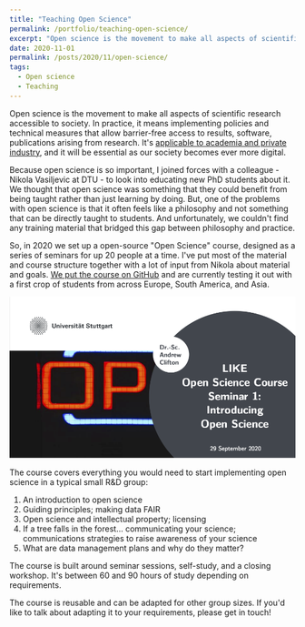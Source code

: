 ```yaml
---
title: "Teaching Open Science"
permalink: /portfolio/teaching-open-science/
excerpt: "Open science is the movement to make all aspects of scientific research accessible to society. But how do you teach a movement?<br/><img src='/images/OpenScience-Seminar1-500W.png' style='border: 1px solid;'>"
date: 2020-11-01
permalink: /posts/2020/11/open-science/
tags:
  - Open science
  - Teaching
---
```


Open science is the movement to make all aspects of scientific research accessible to society. In practice, it means implementing policies and technical measures that allow barrier-free access to results, software, publications arising from research. It's [applicable to academia and private industry](../../posts/2020/02/adopting-open-science/), and it will be essential as our society becomes ever more digital.

Because open science is so important, I joined forces with a colleague - Nikola Vasiljevic at DTU - to look into educating new PhD students about it. We thought that open science was something that they could benefit from being taught rather than just learning by doing. But, one of the problems with open science is that it often feels like a philosophy and not something that can be directly taught to students. And unfortunately, we couldn't find any training material that bridged this gap between philosophy and practice. 

So, in 2020 we set up a open-source "Open Science" course, designed as a series of seminars for up 20 people at a time. I've put most of the material and course structure together with a lot of input from Nikola about material and goals. [We put the course on GitHub](https://github.com/LIKE-ITN/OpenScienceTrainingCourse) and are currently testing it out with a first crop of students from across Europe, South America, and Asia. 

![The first slide of my Open Science course, [available on GitHub](https://github.com/LIKE-ITN/OpenScienceTrainingCourse)](/images/OpenScience-Seminar1.png "Cover slide for our Open Science course")

The course covers everything you would need to start implementing open science in a typical small R&D group:

1. An introduction to open science
1. Guiding principles; making data FAIR
1. Open science and intellectual property; licensing
1. If a tree falls in the forest... communicating your science; communications strategies to raise awareness of your science
1. What are data management plans and why do they matter?

The course is built around seminar sessions, self-study, and a closing workshop. It's between 60 and 90 hours of study depending on requirements.

The course is reusable and can be adapted for other group sizes. If you'd like to talk about adapting it to your requirements, please get in touch!


